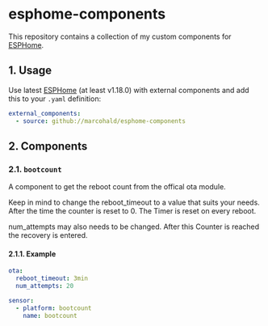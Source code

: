 # esphome-components

This repository contains a collection of my custom components
for [ESPHome](https://esphome.io/).

## 1. Usage

Use latest [ESPHome](https://esphome.io/) (at least v1.18.0)
with external components and add this to your `.yaml` definition:

```yaml
external_components:
  - source: github://marcohald/esphome-components
```

## 2. Components

### 2.1. `bootcount`

A component to get the reboot count from the offical ota module. 

Keep in mind to change the reboot_timeout to a value that suits your needs. 
After the time the counter is reset to 0. The Timer is reset on every reboot. 

num_attempts may also needs to be changed.
After this Counter is reached the recovery is entered.

#### 2.1.1. Example

```yaml
ota:
  reboot_timeout: 3min
  num_attempts: 20

sensor:  
  - platform: bootcount
    name: bootcount
```